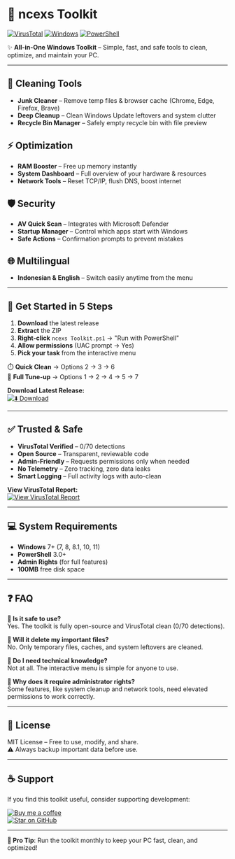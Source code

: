 # 🧰 ncexs Toolkit

[![VirusTotal](https://img.shields.io/badge/VirusTotal-0%2F70%20Detections-brightgreen?style=flat&logo=virustotal&logoColor=white)](https://www.virustotal.com/gui/file-analysis/MmQxZWQzNGY2MDk4MzUxNjRlMjcwNzk3NDc3ZmJjYmI6MTc1NjYzNzgyMg==)
[![Windows](https://img.shields.io/badge/Windows-7%2B-blue?style=flat&logo=windows)](#)
[![PowerShell](https://img.shields.io/badge/PowerShell-3.0%2B-blue?style=flat&logo=powershell)](#)

✨ **All-in-One Windows Toolkit** – Simple, fast, and safe tools to clean, optimize, and maintain your PC.

---

## 🧹 Cleaning Tools
- **Junk Cleaner** – Remove temp files & browser cache (Chrome, Edge, Firefox, Brave)  
- **Deep Cleanup** – Clean Windows Update leftovers and system clutter  
- **Recycle Bin Manager** – Safely empty recycle bin with file preview  

## ⚡ Optimization
- **RAM Booster** – Free up memory instantly  
- **System Dashboard** – Full overview of your hardware & resources  
- **Network Tools** – Reset TCP/IP, flush DNS, boost internet  

## 🛡️ Security
- **AV Quick Scan** – Integrates with Microsoft Defender  
- **Startup Manager** – Control which apps start with Windows  
- **Safe Actions** – Confirmation prompts to prevent mistakes  

## 🌐 Multilingual
- **Indonesian & English** – Switch easily anytime from the menu  

---

## 🚀 Get Started in 5 Steps

1. **Download** the latest release  
2. **Extract** the ZIP  
3. **Right-click** `ncexs Toolkit.ps1` → "Run with PowerShell"  
4. **Allow permissions** (UAC prompt → Yes)  
5. **Pick your task** from the interactive menu  

⏱️ **Quick Clean** → Options 2 → 3 → 6  
🔧 **Full Tune-up** → Options 1 → 2 → 4 → 5 → 7  

**Download Latest Release:**  
[![⬇️ Download](https://img.shields.io/badge/⬇️%20Download-Latest%20Release-brightgreen?style=flat&logo=github)](https://github.com/ncexs/ncexs-toolkit/releases/latest)

---

## ✅ Trusted & Safe

- **VirusTotal Verified** – 0/70 detections  
- **Open Source** – Transparent, reviewable code  
- **Admin-Friendly** – Requests permissions only when needed  
- **No Telemetry** – Zero tracking, zero data leaks  
- **Smart Logging** – Full activity logs with auto-clean  

**View VirusTotal Report:**  
[![View VirusTotal Report](https://img.shields.io/badge/View-VirusTotal%20Report-critical?style=flat&logo=virustotal&logoColor=white)](https://www.virustotal.com/gui/file-analysis/MmQxZWQzNGY2MDk0MzUxNjRlMjcwNzk3NDc3ZmJjYmI6MTc1NjYzNzgyMg==)

---

## 💻 System Requirements

- **Windows** 7+ (7, 8, 8.1, 10, 11)  
- **PowerShell** 3.0+  
- **Admin Rights** (for full features)  
- **100MB** free disk space  

---

## ❓ FAQ

**🔹 Is it safe to use?**  
Yes. The toolkit is fully open-source and VirusTotal clean (0/70 detections).  

**🔹 Will it delete my important files?**  
No. Only temporary files, caches, and system leftovers are cleaned.  

**🔹 Do I need technical knowledge?**  
Not at all. The interactive menu is simple for anyone to use.  

**🔹 Why does it require administrator rights?**  
Some features, like system cleanup and network tools, need elevated permissions to work correctly.  

---

## 📜 License

MIT License – Free to use, modify, and share.  
⚠️ Always backup important data before use.

---

## ☕ Support

If you find this toolkit useful, consider supporting development:  

[![Buy me a coffee](https://img.shields.io/badge/Saweria-Buy%20Me%20a%20Coffee-orange?style=flat&logo=buymeacoffee&logoColor=white)](https://saweria.co/ncexs)  
[![Star on GitHub](https://img.shields.io/badge/GitHub-Star%20Project-blue?style=flat&logo=github)](https://github.com/ncexs/ncexs-toolkit)

---

**🎯 Pro Tip**: Run the toolkit monthly to keep your PC fast, clean, and optimized!

